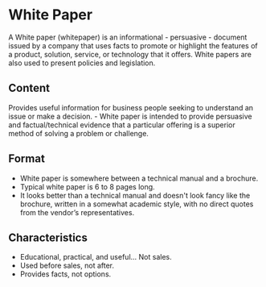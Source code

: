 # White Paper
A White paper (whitepaper) is an informational - persuasive - document issued by a company that uses facts to promote or highlight the features of a product, solution, service, or technology that it offers. White papers are also used to present policies and legislation.

## Content
Provides useful information for business people seeking to understand an issue or make a decision. - White paper is intended to provide persuasive and factual/technical evidence that a particular offering is a superior method of solving a problem or challenge.

## Format
- White paper is somewhere between a technical manual and a brochure.
- Typical white paper is 6 to 8 pages long. 
- It looks better than a technical manual and doesn't look fancy like the brochure, written in a somewhat academic style, with no direct quotes from the vendor’s representatives.


## Characteristics

- Educational, practical, and useful... Not sales.
- Used before sales, not after.
- Provides facts, not options.
